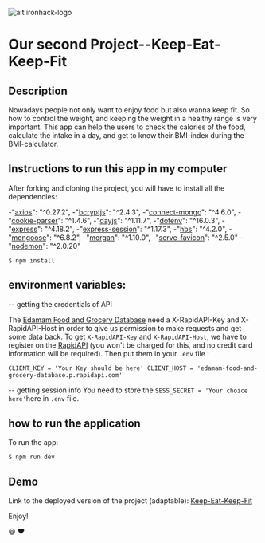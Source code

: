 ![alt ironhack-logo](https://i.imgur.com/1QgrNNw.png)
# Our second Project--Keep-Eat-Keep-Fit

## Description

Nowadays people not only want to enjoy food but also wanna keep fit. So how to control the weight, and keeping the weight in a healthy range is very important. This app can help the users to check the calories of the food, calculate the intake in a day, and get to know their BMI-index during the BMI-calculator.  


## Instructions to run this app in my computer

After forking and cloning the project, you will have to install all the dependencies:

  -"[axios](https://www.npmjs.com/package/axios)": "^0.27.2",
  -"[bcryptjs](https://www.npmjs.com/package/bcryptjs)": "^2.4.3",
  -"[connect-mongo](https://www.npmjs.com/package/connect-mongo)": "^4.6.0",
  -"[cookie-parser](https://www.npmjs.com/package/cookie-parser)": "^1.4.6",
  -"[dayjs](https://www.npmjs.com/package/dayjs)": "^1.11.7",
  -"[dotenv](https://www.npmjs.com/package/dotenv)": "^16.0.3",
  -"[express](https://www.npmjs.com/package/express)": "^4.18.2",
  -"[express-session](https://www.npmjs.com/package/express-session)": "^1.17.3",
  -"[hbs](https://www.npmjs.com/package/hbs)": "^4.2.0",
  -"[mongoose](https://www.npmjs.com/package/mongoose)": "^6.8.2",
  -"[morgan](https://www.npmjs.com/package/morgan)": "^1.10.0",
  -"[serve-favicon](https://www.npmjs.com/package/serve-favicon)": "^2.5.0"
  -"[nodemon](https://www.npmjs.com/package/nodemon)": "^2.0.20"
  
`$ npm install`


## environment variables: 
-- getting the credentials of API

The [Edamam Food and Grocery Database](https://rapidapi.com/edamam/api/edamam-food-and-grocery-database) need a X-RapidAPI-Key and X-RapidAPI-Host in order to give us permission to make requests and get some data back. To get `X-RapidAPI-Key` and `X-RapidAPI-Host`, we have to register on the [RapidAPI](https://rapidapi.com) (you won't be charged for this, and no credit card information will be required). Then put them in your `.env` file :

`CLIENT_KEY = 'Your Key should be here'
 CLIENT_HOST = 'edamam-food-and-grocery-database.p.rapidapi.com'`

-- getting session info
You need to store the `SESS_SECRET = 'Your choice here'`here in `.env` file.


## how to run the application 
To run the app:

`$ npm run dev`

## Demo

Link to the deployed version of the project (adaptable): 
[Keep-Eat-Keep-Fit](https://keep-eat-keep-fit.adaptable.app/)

Enjoy!

:laughing:
:heart: